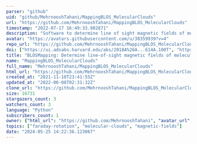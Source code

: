 ```yaml
---
parser: "github"
uid: "github/MehrnooshTahani/MappingBLOS_MolecularClouds"
url: "https://github.com/MehrnooshTahani/MappingBLOS_MolecularClouds"
timestamp: "2022-07-17 16:49:33.902871"
description: "Software to determine line of sight magnetic fields of molecular clouds (Tahani et al. 2018)"
avatar: "https://avatars.githubusercontent.com/u/38359939?v=4"
repo_url: "https://github.com/MehrnooshTahani/MappingBLOS_MolecularClouds"
doi: ["https://ui.adsabs.harvard.edu/abs/2018A%26A...614A.100T", "https://ui.adsabs.harvard.edu/abs/2022ascl.soft01003T/abstract"]
title: "BLOSMapping: Determine line-of-sight magnetic fields of molecular clouds"
name: "MappingBLOS_MolecularClouds"
full_name: "MehrnooshTahani/MappingBLOS_MolecularClouds"
html_url: "https://github.com/MehrnooshTahani/MappingBLOS_MolecularClouds"
created_at: "2021-11-18T23:41:55Z"
updated_at: "2022-06-08T02:31:32Z"
clone_url: "https://github.com/MehrnooshTahani/MappingBLOS_MolecularClouds.git"
size: 16731
stargazers_count: 3
watchers_count: 3
language: "Python"
subscribers_count: 1
owner: {"html_url": "https://github.com/MehrnooshTahani", "avatar_url": "https://avatars.githubusercontent.com/u/38359939?v=4", "login": "MehrnooshTahani", "type": "User"}
topics: ["faraday-rotation", "molecular-clouds", "magnetic-fields"]
date: "2024-05-25 14:22:36.123067"
---
```

